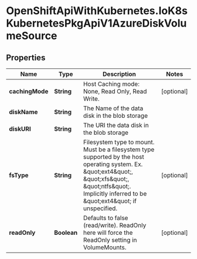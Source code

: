 # OpenShiftApiWithKubernetes.IoK8sKubernetesPkgApiV1AzureDiskVolumeSource

## Properties
Name | Type | Description | Notes
------------ | ------------- | ------------- | -------------
**cachingMode** | **String** | Host Caching mode: None, Read Only, Read Write. | [optional] 
**diskName** | **String** | The Name of the data disk in the blob storage | 
**diskURI** | **String** | The URI the data disk in the blob storage | 
**fsType** | **String** | Filesystem type to mount. Must be a filesystem type supported by the host operating system. Ex. \&quot;ext4\&quot;, \&quot;xfs\&quot;, \&quot;ntfs\&quot;. Implicitly inferred to be \&quot;ext4\&quot; if unspecified. | [optional] 
**readOnly** | **Boolean** | Defaults to false (read/write). ReadOnly here will force the ReadOnly setting in VolumeMounts. | [optional] 


